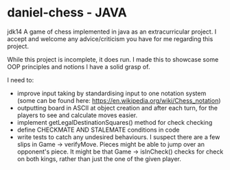 # daniel-chess - JAVA
jdk14
A game of chess implemented in java as an extracurricular project.
I accept and welcome any advice/criticism you have for me regarding this project.

While this project is incomplete, it does run.
I made this to showcase some OOP principles and notions I have a solid grasp of. 

I need to:
- improve input taking by standardising input to one notation system (some can be found here: https://en.wikipedia.org/wiki/Chess_notation)
- outputting board in ASCII at object creation and after each turn, for the players to see and calculate moves easier.
- implement getLegalDestinationSquares() method for check checking
- define CHECKMATE AND STALEMATE conditions in code
- write tests to catch any undesired behaviours. I suspect there are a few slips in Game -> verifyMove. Pieces might be able to jump over an opponent's piece. It might be that Game -> isInCheck() checks for check on both kings, rather than just the one of the given player.
